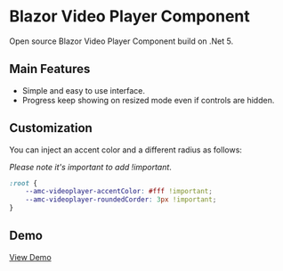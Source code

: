 # Blazor Video Player Component

Open source Blazor Video Player Component build on .Net 5.

## Main Features

- Simple and easy to use interface.
- Progress keep showing on resized mode even if controls are hidden.

## Customization

You can inject an accent color and a different radius as follows:

*Please note it's important to add !important*.

```css
:root {
    --amc-videoplayer-accentColor: #fff !important;
    --amc-videoplayer-roundedCorder: 3px !important;
}
```

## Demo
[View Demo](https://cloudcomponentsdemo.angrymonkeycloud.com/videoplayer)